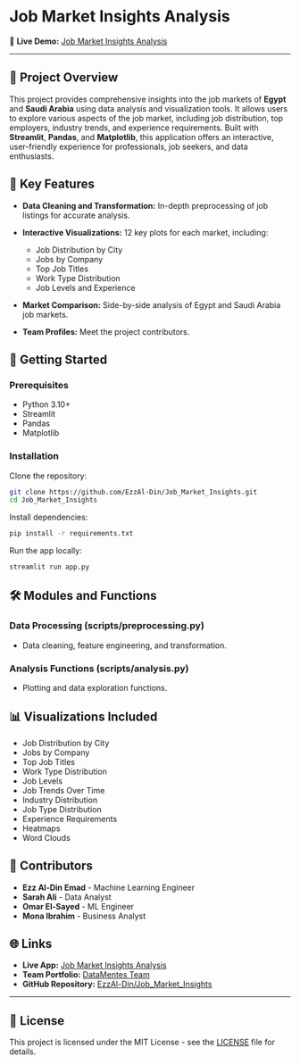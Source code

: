 # Job Market Insights Analysis

🚀 **Live Demo:** [Job Market Insights Analysis](https://job-market-insights-analysis.streamlit.app)

---

## 📑 **Project Overview**

This project provides comprehensive insights into the job markets of **Egypt** and **Saudi Arabia** using data analysis and visualization tools. It allows users to explore various aspects of the job market, including job distribution, top employers, industry trends, and experience requirements. Built with **Streamlit**, **Pandas**, and **Matplotlib**, this application offers an interactive, user-friendly experience for professionals, job seekers, and data enthusiasts.

## 🎯 **Key Features**

* **Data Cleaning and Transformation:** In-depth preprocessing of job listings for accurate analysis.
* **Interactive Visualizations:** 12 key plots for each market, including:

  * Job Distribution by City
  * Jobs by Company
  * Top Job Titles
  * Work Type Distribution
  * Job Levels and Experience
* **Market Comparison:** Side-by-side analysis of Egypt and Saudi Arabia job markets.
* **Team Profiles:** Meet the project contributors.

## 🚀 **Getting Started**

### Prerequisites

* Python 3.10+
* Streamlit
* Pandas
* Matplotlib

### Installation

Clone the repository:

```bash
git clone https://github.com/EzzAl-Din/Job_Market_Insights.git
cd Job_Market_Insights
```

Install dependencies:

```bash
pip install -r requirements.txt
```

Run the app locally:

```bash
streamlit run app.py
```

## 🛠️ **Modules and Functions**

### **Data Processing (scripts/preprocessing.py)**

* Data cleaning, feature engineering, and transformation.

### **Analysis Functions (scripts/analysis.py)**

* Plotting and data exploration functions.

## 📊 **Visualizations Included**

* Job Distribution by City
* Jobs by Company
* Top Job Titles
* Work Type Distribution
* Job Levels
* Job Trends Over Time
* Industry Distribution
* Job Type Distribution
* Experience Requirements
* Heatmaps
* Word Clouds

## 📢 **Contributors**

* **Ezz Al-Din Emad** - Machine Learning Engineer
* **Sarah Ali** - Data Analyst
* **Omar El-Sayed** - ML Engineer
* **Mona Ibrahim** - Business Analyst

## 🌐 **Links**

* **Live App:** [Job Market Insights Analysis](https://job-market-insights-analysis.streamlit.app)
* **Team Portfolio:** [DataMentes Team](https://team-portfolio.streamlit.app)
* **GitHub Repository:** [EzzAl-Din/Job\_Market\_Insights](https://github.com/EzzAl-Din/Job_Market_Insights)

---

## 📌 **License**

This project is licensed under the MIT License - see the [LICENSE](LICENSE) file for details.
